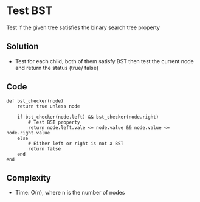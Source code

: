 # Test BST
Test if the given tree satisfies the binary search tree property

## Solution 
- Test for each child, both of them satisfy BST then test the current node and return the status (true/ false)

## Code
```
def bst_checker(node)
    return true unless node
    
    if bst_checker(node.left) && bst_checker(node.right)
        # Test BST property
        return node.left.vale <= node.value && node.value <= node.right.value
    else 
        # Either left or right is not a BST
        return false
    end
end
```

## Complexity
- Time: O(n), where n is the number of nodes